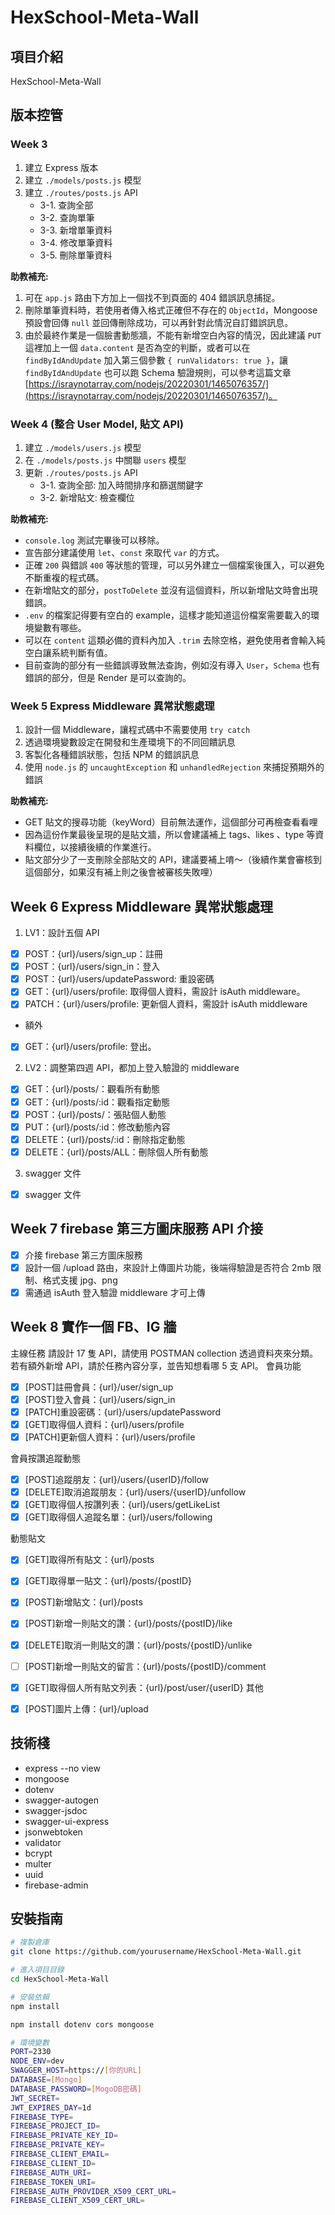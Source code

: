 # HexSchool-Meta-Wall

## 項目介紹

HexSchool-Meta-Wall

## 版本控管

### Week 3

1. 建立 Express 版本
2. 建立 `./models/posts.js` 模型
3. 建立 `./routes/posts.js` API
   - 3-1. 查詢全部
   - 3-2. 查詢單筆
   - 3-3. 新增單筆資料
   - 3-4. 修改單筆資料
   - 3-5. 刪除單筆資料

**助教補充:**

1. 可在 `app.js` 路由下方加上一個找不到頁面的 404 錯誤訊息捕捉。
2. 刪除單筆資料時，若使用者傳入格式正確但不存在的 `ObjectId`，Mongoose 預設會回傳 `null` 並回傳刪除成功，可以再針對此情況自訂錯誤訊息。
3. 由於最終作業是一個臉書動態牆，不能有新增空白內容的情況，因此建議 `PUT` 這裡加上一個 `data.content` 是否為空的判斷，或者可以在 `findByIdAndUpdate` 加入第三個參數 `{ runValidators: true }`，讓 `findByIdAndUpdate` 也可以跑 Schema 驗證規則，可以參考這篇文章 [https://israynotarray.com/nodejs/20220301/1465076357/](https://israynotarray.com/nodejs/20220301/1465076357/)。

### Week 4 (整合 User Model, 貼文 API)

1. 建立 `./models/users.js` 模型
2. 在 `./models/posts.js` 中關聯 `users` 模型
3. 更新 `./routes/posts.js` API
   - 3-1. 查詢全部: 加入時間排序和篩選關鍵字
   - 3-2. 新增貼文: 檢查欄位

**助教補充:**

- `console.log` 測試完畢後可以移除。
- 宣告部分建議使用 `let`、`const` 來取代 `var` 的方式。
- 正確 `200` 與錯誤 `400` 等狀態的管理，可以另外建立一個檔案後匯入，可以避免不斷重複的程式碼。
- 在新增貼文的部分，`postToDelete` 並沒有這個資料，所以新增貼文時會出現錯誤。
- `.env` 的檔案記得要有空白的 example，這樣才能知道這份檔案需要載入的環境變數有哪些。
- 可以在 `content` 這類必備的資料內加入 `.trim` 去除空格，避免使用者會輸入純空白讓系統判斷有值。
- 目前查詢的部分有一些錯誤導致無法查詢，例如沒有導入 `User`，`Schema` 也有錯誤的部分，但是 Render 是可以查詢的。

### Week 5 Express Middleware 異常狀態處理

1. 設計一個 Middleware，讓程式碼中不需要使用 `try catch`
2. 透過環境變數設定在開發和生產環境下的不同回饋訊息
3. 客製化各種錯誤狀態，包括 NPM 的錯誤訊息
4. 使用 `node.js` 的 `uncaughtException` 和 `unhandledRejection` 來捕捉預期外的錯誤

**助教補充:**

- GET 貼文的搜尋功能（keyWord）目前無法運作，這個部分可再檢查看看哩
- 因為這份作業最後呈現的是貼文牆，所以會建議補上 tags、likes 、type 等資料欄位，以接續後續的作業進行。
- 貼文部分少了一支刪除全部貼文的 API，建議要補上唷～（後續作業會審核到這個部分，如果沒有補上則之後會被審核失敗哩）

## Week 6 Express Middleware 異常狀態處理

1. LV1：設計五個 API

- [x] POST：{url}/users/sign_up：註冊
- [x] POST：{url}/users/sign_in：登入
- [x] POST：{url}/users/updatePassword: 重設密碼
- [x] GET：{url}/users/profile: 取得個人資料，需設計 isAuth middleware。
- [x] PATCH：{url}/users/profile: 更新個人資料，需設計 isAuth middleware

- 額外
- [x] GET：{url}/users/profile: 登出。

2. LV2：調整第四週 API，都加上登入驗證的 middleware

- [x] GET：{url}/posts/：觀看所有動態
- [x] GET：{url}/posts/:id：觀看指定動態
- [x] POST：{url}/posts/：張貼個人動態
- [x] PUT：{url}/posts/:id：修改動態內容
- [x] DELETE：{url}/posts/:id：刪除指定動態
- [x] DELETE：{url}/posts/ALL：刪除個人所有動態

3. swagger 文件

- [x] swagger 文件

## Week 7 firebase 第三方圖床服務 API 介接

- [x] 介接 firebase 第三方圖床服務
- [x] 設計一個 /upload 路由，來設計上傳圖片功能，後端得驗證是否符合 2mb 限制、格式支援 jpg、png
- [x] 需通過 isAuth 登入驗證 middleware 才可上傳

## Week 8 實作一個 FB、IG 牆

主線任務
請設計 17 隻 API，請使用 POSTMAN collection 透過資料夾來分類。
若有額外新增 API，請於任務內容分享，並告知想看哪 5 支 API。
會員功能

- [x] [POST]註冊會員：{url}/user/sign_up
- [x] [POST]登入會員：{url}/users/sign_in
- [x] [PATCH]重設密碼：{url}/users/updatePassword
- [x] [GET]取得個人資料：{url}/users/profile
- [x] [PATCH]更新個人資料：{url}/users/profile

會員按讚追蹤動態

- [x] [POST]追蹤朋友：{url}/users/{userID}/follow
- [x] [DELETE]取消追蹤朋友：{url}/users/{userID}/unfollow
- [x] [GET]取得個人按讚列表：{url}/users/getLikeList
- [x] [GET]取得個人追蹤名單：{url}/users/following

動態貼文

- [x] [GET]取得所有貼文：{url}/posts
- [x] [GET]取得單一貼文：{url}/posts/{postID}
- [x] [POST]新增貼文：{url}/posts
- [x] [POST]新增一則貼文的讚：{url}/posts/{postID}/like
- [x] [DELETE]取消一則貼文的讚：{url}/posts/{postID}/unlike
- [ ] [POST]新增一則貼文的留言：{url}/posts/{postID}/comment
- [x] [GET]取得個人所有貼文列表：{url}/post/user/{userID}
      其他

- [x] [POST]圖片上傳：{url}/upload

## 技術棧

- express --no view
- mongoose
- dotenv
- swagger-autogen
- swagger-jsdoc
- swagger-ui-express
- jsonwebtoken
- validator
- bcrypt
- multer
- uuid
- firebase-admin

## 安裝指南

```bash
# 複製倉庫
git clone https://github.com/yourusername/HexSchool-Meta-Wall.git

# 進入項目目錄
cd HexSchool-Meta-Wall

# 安裝依賴
npm install

npm install dotenv cors mongoose

# 環境變數
PORT=2330
NODE_ENV=dev
SWAGGER_HOST=https://[你的URL]
DATABASE=[Mongo]
DATABASE_PASSWORD=[MogoDB密碼]
JWT_SECRET=
JWT_EXPIRES_DAY=1d
FIREBASE_TYPE=
FIREBASE_PROJECT_ID=
FIREBASE_PRIVATE_KEY_ID=
FIREBASE_PRIVATE_KEY=
FIREBASE_CLIENT_EMAIL=
FIREBASE_CLIENT_ID=
FIREBASE_AUTH_URI=
FIREBASE_TOKEN_URI=
FIREBASE_AUTH_PROVIDER_X509_CERT_URL=
FIREBASE_CLIENT_X509_CERT_URL=
```

